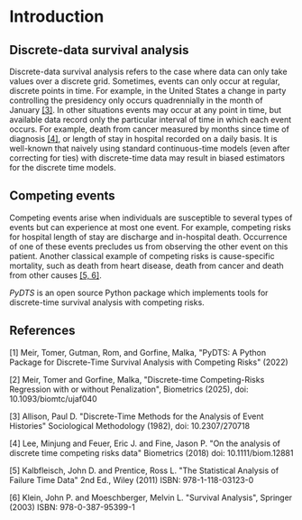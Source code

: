 # Introduction

## Discrete-data survival analysis
Discrete-data survival analysis refers to the case where data can only take values over a discrete grid. Sometimes, events can only occur at regular, discrete points in time. For example, in the United States a change in party controlling the presidency only occurs quadrennially in the month of January [[3]](#3). In other situations events may occur at any point in time, but available data record only the particular interval of time in which each event occurs. For example, death from cancer measured by months since time of diagnosis [[4]](#4), or length of stay in hospital recorded on a daily basis. It is well-known that naively using standard continuous-time models (even after correcting for ties) with discrete-time data may result in biased estimators for the discrete time models.

## Competing events

Competing events arise when individuals are susceptible to several types of events but can experience at most one event. For example, competing risks for hospital length of stay are discharge and in-hospital death. Occurrence of one of these events precludes us from observing the other event on this patient. Another classical example of competing risks is cause-specific mortality, such as death from heart disease, death from cancer and death from other causes [[5, 6]](#5#6). 


*PyDTS* is an open source Python package which implements tools for discrete-time survival analysis with competing risks.


## References
<a id="1">[1]</a> 
Meir, Tomer, Gutman, Rom, and Gorfine, Malka, 
"PyDTS: A Python Package for Discrete-Time Survival Analysis with Competing Risks"
(2022)

<a id="2">[2]</a> 
Meir, Tomer and Gorfine, Malka, 
"Discrete-time Competing-Risks Regression with or without Penalization", Biometrics (2025), doi: 10.1093/biomtc/ujaf040

<a id="3">[3]</a> 
Allison, Paul D.
"Discrete-Time Methods for the Analysis of Event Histories"
Sociological Methodology (1982),
doi: 10.2307/270718

<a id="4">[4]</a> 
Lee, Minjung and Feuer, Eric J. and Fine, Jason P.
"On the analysis of discrete time competing risks data"
Biometrics (2018)
doi: 10.1111/biom.12881

<a id="5">[5]</a> 
Kalbfleisch, John D. and Prentice, Ross L.
"The Statistical Analysis of Failure Time Data" 2nd Ed.,
Wiley (2011)
ISBN: 978-1-118-03123-0

<a id="6">[6]</a> 
Klein, John P. and Moeschberger, Melvin L.
"Survival Analysis",
Springer (2003)
ISBN: 978-0-387-95399-1
